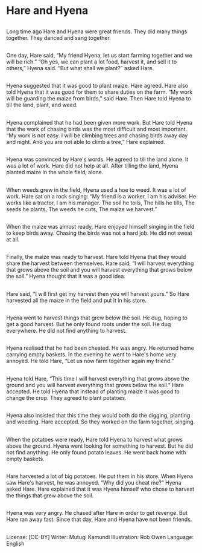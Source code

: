 # Hare and Hyena

##
Long time ago Hare and Hyena
were great friends.
They did many things together.
They danced and sang together.

##
One day, Hare said, “My friend
Hyena, let us start farming together
and we will be rich.”
“Oh yes, we can plant a lot food,
harvest it, and sell it to others,”
Hyena said.
“But what shall we plant?” asked
Hare.

##
Hyena suggested that it was good
to plant maize. Hare agreed.
Hare also told Hyena that it was
good for them to share duties on
the farm.
“My work will be guarding the
maize from birds,” said Hare.
Then Hare told Hyena to till the
land, plant, and weed.

##
Hyena complained that he had been
given more work. But Hare told
Hyena that the work of chasing
birds was the most difficult and
most important.
“My work is not easy. I will be
climbing trees and chasing birds
away day and night. And you are
not able to climb a tree,” Hare
explained.

##
Hyena was convinced by Hare's
words. He agreed to till the land
alone. It was a lot of work. Hare did
not help at all.
After tilling the land, Hyena planted
maize in the whole field, alone.

##
When weeds grew in the field,
Hyena used a hoe to weed. It was a
lot of work.
Hare sat on a rock singing:
“My friend is a worker,
I am his adviser.
He works like a tractor,
I am his manager.
The soil he toils,
The hills he tills,
The seeds he plants,
The weeds he cuts,
The maize we harvest.”

##
When the maize was almost ready,
Hare enjoyed himself singing in the
field to keep birds away. Chasing
the birds was not a hard job. He did
not sweat at all.

##
Finally, the maize was ready to
harvest. Hare told Hyena that they
would share the harvest between
themselves.
Hare said, “I will harvest everything
that grows above the soil and you
will harvest everything that grows
below the soil.”
Hyena thought that it was a good
idea.

##
Hare said, “I will first get my
harvest then you will harvest
yours.”
So Hare harvested all the maize in
the field and put it in his store.

##
Hyena went to harvest things that
grew below the soil. He dug, hoping
to get a good harvest. But he only
found roots under the soil. He dug
everywhere. He did not find
anything to harvest.

##
Hyena realised that he had been
cheated. He was angry. He returned
home carrying empty baskets.
In the evening he went to Hare's
home very annoyed. He told Hare,
“Let us now farm together again my
friend.”

##
Hyena told Hare, “This time I will
harvest everything that grows
above the ground and you will
harvest everything that grows
below the soil.”
Hare accepted. He told Hyena that
instead of planting maize it was
good to change the crop. They
agreed to plant potatoes.

##
Hyena also insisted that this time
they would both do the digging,
planting and weeding. Hare
accepted. So they worked on the
farm together, singing.

##
When the potatoes were ready,
Hare told Hyena to harvest what
grows above the ground.
Hyena went looking for something
to harvest. But he did not find
anything. He only found potato
leaves. He went back home with
empty baskets.

##
Hare harvested a lot of big
potatoes. He put them in his store.
When Hyena saw Hare's harvest, he
was annoyed. “Why did you cheat
me?” Hyena asked Hare.
Hare explained that it was Hyena
himself who chose to harvest the
things that grew above the soil.

##
Hyena was very angry. He chased
after Hare in order to get revenge.
But Hare ran away fast.
Since that day, Hare and Hyena
have not been friends.

##
License: [CC-BY]
Writer: Mutugi Kamundi
Illustration: Rob Owen
Language: English
